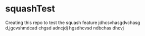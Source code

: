 # squashTest
Creating this repo to test the squash feature 
jdhcsvhasgdvchasg
d,jgcvshmdcad chgsd
adncjdj
hgsdhcvsd
ndbchas
dhcvj